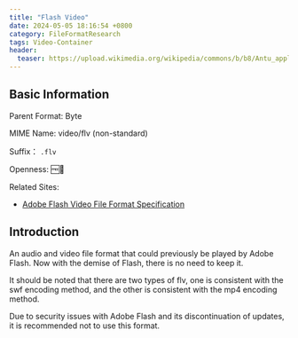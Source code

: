 ```yaml
---
title: "Flash Video"
date: 2024-05-05 18:16:54 +0800
category: FileFormatResearch
tags: Video-Container
header:
  teaser: https://upload.wikimedia.org/wikipedia/commons/b/b8/Antu_application-x-flash-video.svg
---
```


## Basic Information

Parent Format: Byte

MIME Name: video/flv (non-standard)

Suffix： `.flv`

Openness: 🆓📖

Related Sites:

* [Adobe Flash Video File Format Specification](http://download.macromedia.com/f4v/video_file_format_spec_v10_1.pdf)

## Introduction

An audio and video file format that could previously be played by Adobe Flash. Now with the demise of Flash, there is no need to keep it.

It should be noted that there are two types of flv, one is consistent with the swf encoding method, and the other is consistent with the mp4 encoding method.

Due to security issues with Adobe Flash and its discontinuation of updates, it is recommended not to use this format.
